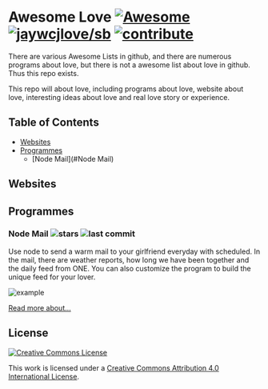 # Awesome Love [![Awesome](https://awesome.re/badge.svg)](https://awesome.re) [![jaywcjlove/sb](https://jaywcjlove.github.io/sb/lang/chinese.svg)](readme-cn.md) [![contribute](https://img.shields.io/badge/-contribute-brightgreen.svg)](contributing.md) 
There are various Awesome Lists in github, and there are numerous programs about love, but there is not a awesome list about love in github. Thus this repo exists.

This repo will about love, including programs about love, website about love, interesting ideas about love and real love story or experience.

## Table of Contents

- [Websites](#Websites)
- [Programmes](#Programmes)
  - [Node Mail](#Node Mail)
 
## Websites


## Programmes
### Node Mail ![stars](https://img.shields.io/github/stars/Vincedream/NodeMail.svg) ![last commit](https://img.shields.io/github/last-commit/Vincedream/NodeMail.svg)
Use node to send a warm mail to your girlfriend everyday with scheduled. In the mail, there are weather reports, how long we have been together and the daily feed from ONE. You can also customize the program to build the unique feed for your lover.

![example](https://camo.githubusercontent.com/eb44a62a47273be4b9aef2e6bdb54c4d446ff680/687474703a2f2f626c6f677069632e76696e63652e78696e2f32433937313636332d344330322d344344442d384531332d3143373142383137304542342e706e67)

[Read more about...](https://github.com/Vincedream/NodeMail)

## License

[![Creative Commons License](http://i.creativecommons.org/l/by-nc/4.0/88x31.png)](https://creativecommons.org/licenses/by-nc/4.0/)

This work is licensed under a [Creative Commons Attribution 4.0 International License](http://creativecommons.org/licenses/by-nc/4.0/).